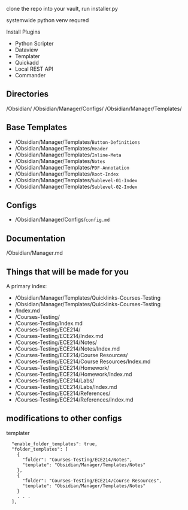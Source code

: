 clone the repo into your vault, run installer.py

systemwide python venv requred

Install Plugins
  - Python Scripter
  - Dataview
  - Templater
  - Quickadd
  - Local REST API
  - Commander

## Directories
/Obsidian/
/Obsidian/Manager/Configs/
/Obsidian/Manager/Templates/

## Base Templates
- /Obsidian/Manager/Templates/`Button-Definitions`
- /Obsidian/Manager/Templates/`Header`
- /Obsidian/Manager/Templates/`Inline-Meta`
- /Obsidian/Manager/Templates/`Notes`
- /Obsidian/Manager/Templates/`PDF-Annotation`
- /Obsidian/Manager/Templates/`Root-Index`
- /Obsidian/Manager/Templates/`Sublevel-01-Index`
- /Obsidian/Manager/Templates/`Sublevel-02-Index`

## Configs
- /Obsidian/Manager/Configs/`config.md`

## Documentation
/Obsidian/Manager.md

## Things that will be made for you
A primary index:
- /Obsidian/Manager/Templates/Quicklinks-Courses-Testing
- /Obsidian/Manager/Templates/Quicklinks-Courses-Testing
- /Index.md
- /Courses-Testing/
- /Courses-Testing/Index.md
- /Courses-Testing/ECE214/
- /Courses-Testing/ECE214/Index.md
- /Courses-Testing/ECE214/Notes/
- /Courses-Testing/ECE214/Notes/Index.md
- /Courses-Testing/ECE214/Course Resources/
- /Courses-Testing/ECE214/Course Resources/Index.md
- /Courses-Testing/ECE214/Homework/
- /Courses-Testing/ECE214/Homework/Index.md
- /Courses-Testing/ECE214/Labs/
- /Courses-Testing/ECE214/Labs/Index.md
- /Courses-Testing/ECE214/References/
- /Courses-Testing/ECE214/References/Index.md

## modifications to other configs
templater
```
  "enable_folder_templates": true,
  "folder_templates": [
    {
      "folder": "Courses-Testing/ECE214/Notes",
      "template": "Obsidian/Manager/Templates/Notes"
    },
    {
      "folder": "Courses-Testing/ECE214/Course Resources",
      "template": "Obsidian/Manager/Templates/Notes"
    }
    . . .
  ],
```

